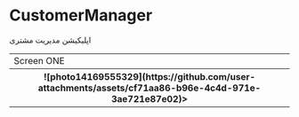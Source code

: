 # CustomerManager
 اپلیکیشن مدیریت مشتری

<table width="1">
         <tr>
           <td>Screen ONE</td>
         </tr>
         <tr>
          <th>![photo14169555329](https://github.com/user-attachments/assets/cf71aa86-b96e-4c4d-971e-3ae721e87e02)></th>
         </tr>
</table>
